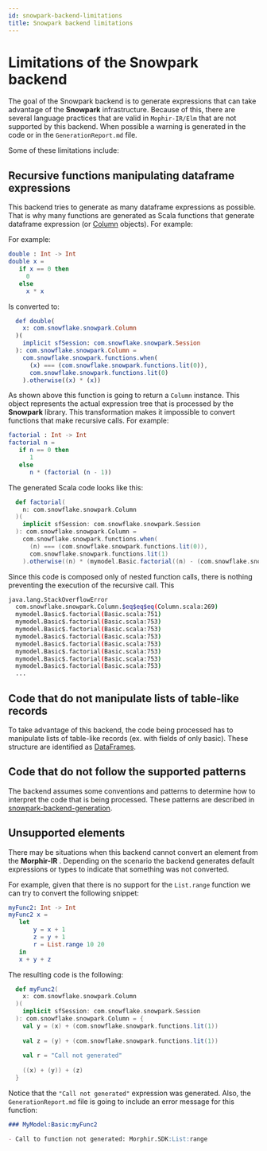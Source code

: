 ```yaml
---
id: snowpark-backend-limitations
title: Snowpark backend limitations
---
```


# Limitations of the Snowpark backend

The goal of the Snowpark backend is to generate expressions that can take advantage of the **Snowpark** infrastructure. Because of this, there are several language practices that are valid in `Mophir-IR/Elm` that are not supported by this backend. When possible a warning is generated in the code or in the `GenerationReport.md` file.

Some of these limitations include:

## Recursive functions manipulating dataframe expressions

This backend tries to generate as many dataframe expressions as possible. That is why many functions are generated as Scala functions that generate dataframe expression (or [Column](https://docs.snowflake.com/developer-guide/snowpark/reference/scala/com/snowflake/snowpark/Column.html) objects). For example:

For example:

```elm
double : Int -> Int
double x = 
   if x == 0 then
     0
   else 
     x * x
```

Is converted to:

```elm
  def double(
    x: com.snowflake.snowpark.Column
  )(
    implicit sfSession: com.snowflake.snowpark.Session
  ): com.snowflake.snowpark.Column =
    com.snowflake.snowpark.functions.when(
      (x) === (com.snowflake.snowpark.functions.lit(0)),
      com.snowflake.snowpark.functions.lit(0)
    ).otherwise((x) * (x))
```

As shown above this function is going to return a `Column` instance. This object represents the actual expression tree that is processed by the **Snowpark** library. This transformation makes it impossible to convert functions that make recursive calls. For example:

```elm
factorial : Int -> Int
factorial n =
   if n == 0 then
      1
   else
      n * (factorial (n - 1))
```

The generated Scala code looks like this:

```scala
  def factorial(
    n: com.snowflake.snowpark.Column
  )(
    implicit sfSession: com.snowflake.snowpark.Session
  ): com.snowflake.snowpark.Column =
    com.snowflake.snowpark.functions.when(
      (n) === (com.snowflake.snowpark.functions.lit(0)),
      com.snowflake.snowpark.functions.lit(1)
    ).otherwise((n) * (mymodel.Basic.factorial((n) - (com.snowflake.snowpark.functions.lit(1)))))
```

Since this code is composed only of nested function calls, there is nothing preventing the execution of the recursive call. This 

```bash
java.lang.StackOverflowError
  com.snowflake.snowpark.Column.$eq$eq$eq(Column.scala:269)
  mymodel.Basic$.factorial(Basic.scala:751)
  mymodel.Basic$.factorial(Basic.scala:753)
  mymodel.Basic$.factorial(Basic.scala:753)
  mymodel.Basic$.factorial(Basic.scala:753)
  mymodel.Basic$.factorial(Basic.scala:753)
  mymodel.Basic$.factorial(Basic.scala:753)
  mymodel.Basic$.factorial(Basic.scala:753)
  mymodel.Basic$.factorial(Basic.scala:753)
  ...
```

## Code that do not manipulate lists of table-like records

To take advantage of this backend, the code being processed has to manipulate lists of table-like records (ex. with fields of only basic). These structure are identified as [DataFrames](https://docs.snowflake.com/en/developer-guide/snowpark/scala/working-with-dataframes).  


## Code that do not follow the supported patterns

The backend assumes some conventions and patterns to determine how to interpret the code that is being processed. These patterns are described in [snowpark-backend-generation](snowpark-backend-generation.md).


## Unsupported elements

There may be situations when this backend cannot convert an element from the **Morphir-IR** . Depending on the scenario the backend generates default expressions or types to indicate that something was not converted. 

For example, given that there is no support for the `List.range` function we can try to convert the following snippet:

```elm
myFunc2: Int -> Int
myFunc2 x =
   let 
       y = x + 1
       z = y + 1
       r = List.range 10 20
   in 
   x + y + z
```

The resulting code is the following:

```scala
  def myFunc2(
    x: com.snowflake.snowpark.Column
  )(
    implicit sfSession: com.snowflake.snowpark.Session
  ): com.snowflake.snowpark.Column = {
    val y = (x) + (com.snowflake.snowpark.functions.lit(1))
    
    val z = (y) + (com.snowflake.snowpark.functions.lit(1))
    
    val r = "Call not generated"
    
    ((x) + (y)) + (z)
  }
```

Notice that the `"Call not generated"` expression was generated. Also, the `GenerationReport.md` file is going to include an error message for this function:

```markdown
### MyModel:Basic:myFunc2

- Call to function not generated: Morphir.SDK:List:range
```